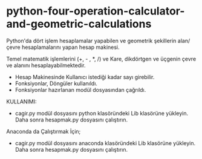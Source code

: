 # python-four-operation-calculator-and-geometric-calculations
 Python'da dört işlem hesaplamalar yapabilen ve geometrik şekillerin alan/çevre hesaplamalarını yapan hesap makinesi.

Temel matematik işlemlerini (+, - , *, /) ve Kare, dikdörtgen ve üçgenin çevre ve alanını hesaplayabilmektedir.

+ Hesap Makinesinde Kullanıcı istediği kadar sayı girebilir.
+ Fonksiyonlar, Döngüler kullanıldı.
+ Fonksiyonlar hazırlanan modül dosyasından çağrıldı.

KULLANIMI:

+ cagir.py modül dosyasını python klasöründeki Lib klasörüne yükleyin. Daha sonra hesapmak.py dosyasını çalıştırın.


Anaconda da Çalıştırmak İçin; 

+ cagir.py modül dosyasını anaconda klasöründeki Lib klasörüne yükleyin. Daha sonra hesapmak.py dosyasını çalıştırın.

